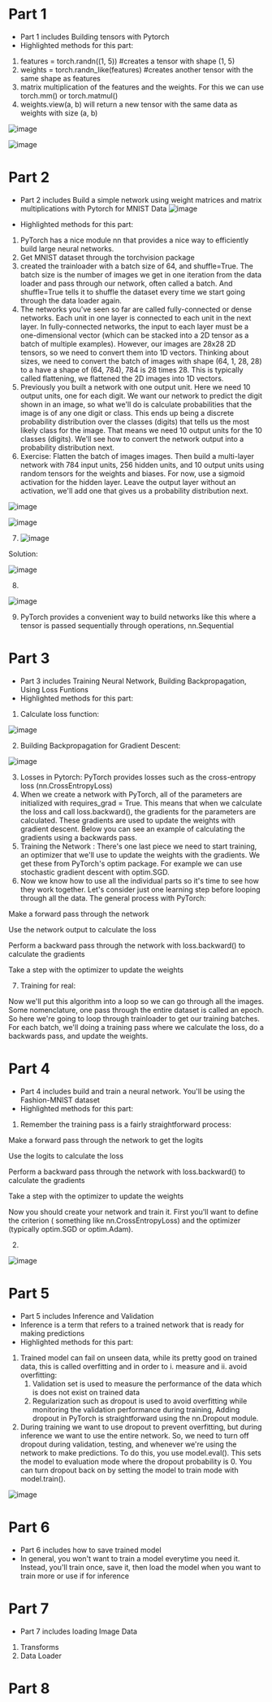 # Part 1
- Part 1 includes Building tensors with Pytorch
- Highlighted methods for this part:
1. features = torch.randn((1, 5)) #creates a tensor with shape (1, 5)
2. weights = torch.randn_like(features) #creates another tensor with the same shape as features
3. matrix multiplication of the features and the weights. For this we can use torch.mm() or torch.matmul()
4. weights.view(a, b) will return a new tensor with the same data as weights with size (a, b)


![image](https://user-images.githubusercontent.com/92583544/148942189-d77abcf8-04d9-4145-994f-a34f41efe668.png)

![image](https://user-images.githubusercontent.com/92583544/148942080-f803e46a-64d5-4034-b2bf-b4702ee470ff.png)


# Part 2
- Part 2 includes Build a simple network using weight matrices and matrix multiplications with Pytorch for MNIST Data
![image](https://user-images.githubusercontent.com/92583544/148943656-e6431b8a-3261-467e-9cd6-e01e5af930d6.png)

- Highlighted methods for this part:
1. PyTorch has a nice module nn that provides a nice way to efficiently build large neural networks.
2. Get MNIST dataset through the torchvision package
3.  created the trainloader with a batch size of 64, and shuffle=True. The batch size is the number of images we get in one iteration from the data loader and pass through our network, often called a batch. 
And shuffle=True tells it to shuffle the dataset every time we start going through the data loader again. 
4. The networks you've seen so far are called fully-connected or dense networks. Each unit in one layer is connected to each unit in the next layer. 
In fully-connected networks, the input to each layer must be a one-dimensional vector (which can be stacked into a 2D tensor as a batch of multiple examples). 
However, our images are 28x28 2D tensors, so we need to convert them into 1D vectors. 
Thinking about sizes, we need to convert the batch of images with shape (64, 1, 28, 28) to a have a shape of (64, 784), 784 is 28 times 28. 
This is typically called flattening, we flattened the 2D images into 1D vectors.
5. Previously you built a network with one output unit. Here we need 10 output units, one for each digit. We want our network to predict the digit shown in an image, so what we'll do is calculate probabilities that the image is of any one digit or class. This ends up being a discrete probability distribution over the classes (digits) that tells us the most likely class for the image. That means we need 10 output units for the 10 classes (digits). We'll see how to convert the network output into a probability distribution next.
6. Exercise: Flatten the batch of images images. Then build a multi-layer network with 784 input units, 256 hidden units, and 10 output units using random tensors for the weights and biases. For now, use a sigmoid activation for the hidden layer. Leave the output layer without an activation, we'll add one that gives us a probability distribution next.

![image](https://user-images.githubusercontent.com/92583544/148944753-9f788ac9-3557-4fd6-9787-93c23b91956a.png)

![image](https://user-images.githubusercontent.com/92583544/148944865-8d6eb237-45f5-4c67-ba76-d9018d7fb673.png)

7. ![image](https://user-images.githubusercontent.com/92583544/148945091-fa0ef543-05c7-4033-8f61-a776234dfed6.png)

Solution: 

![image](https://user-images.githubusercontent.com/92583544/148945186-9e2bb0d8-7ac9-4d41-9457-e9d0ccacced2.png)

8. 
![image](https://user-images.githubusercontent.com/92583544/148945386-84881ac5-ebff-4b7b-b101-723703421ba8.png)

9. PyTorch provides a convenient way to build networks like this where a tensor is passed sequentially through operations, nn.Sequential

# Part 3 

- Part 3 includes Training Neural Network, Building Backpropagation, Using Loss Funtions
- Highlighted methods for this part:
1. Calculate loss function:

![image](https://user-images.githubusercontent.com/92583544/148946014-1e35b86a-2b55-4262-b0b8-04fbb4890807.png)

2. Building Backpropagation for Gradient Descent:

![image](https://user-images.githubusercontent.com/92583544/148946149-66a5be86-5df5-4602-883f-21acd4c4dcd5.png)

3. Losses in Pytorch: PyTorch provides losses such as the cross-entropy loss (nn.CrossEntropyLoss)
4. When we create a network with PyTorch, all of the parameters are initialized with requires_grad = True. This means that when we calculate the loss and call loss.backward(), the gradients for the parameters are calculated. These gradients are used to update the weights with gradient descent. Below you can see an example of calculating the gradients using a backwards pass.
5. Training the Network : There's one last piece we need to start training, an optimizer that we'll use to update the weights with the gradients. We get these from PyTorch's optim package. For example we can use stochastic gradient descent with optim.SGD.
6. Now we know how to use all the individual parts so it's time to see how they work together. Let's consider just one learning step before looping through all the data. The general process with PyTorch:

Make a forward pass through the network

Use the network output to calculate the loss

Perform a backward pass through the network with loss.backward() to calculate the gradients

Take a step with the optimizer to update the weights

7. Training for real: 

Now we'll put this algorithm into a loop so we can go through all the images. Some nomenclature, one pass through the entire dataset is called an epoch. So here we're going to loop through trainloader to get our training batches. For each batch, we'll doing a training pass where we calculate the loss, do a backwards pass, and update the weights.


# Part 4
- Part 4 includes build and train a neural network. You'll be using the Fashion-MNIST dataset
- Highlighted methods for this part:
1.  Remember the training pass is a fairly straightforward process:

Make a forward pass through the network to get the logits

Use the logits to calculate the loss

Perform a backward pass through the network with loss.backward() to calculate the gradients

Take a step with the optimizer to update the weights

Now you should create your network and train it. First you'll want to define the criterion ( something like nn.CrossEntropyLoss) and the optimizer (typically optim.SGD or optim.Adam).


2.   

![image](https://user-images.githubusercontent.com/92583544/148947603-18ee72c5-bcd1-4fc5-a141-1cc75d882678.png)


# Part 5 
- Part 5 includes Inference and Validation
- Inference is a term that refers to a trained network that is ready for making predictions 
- Highlighted methods for this part:
1. Trained model can fail on unseen data, while its pretty good on trained data, this is called overfitting and in order to i. measure and ii. avoid overfitting:
   1. Validation set is used to measure the performance of the data which is does not exist on trained data
   2. Regularization such as dropout is used to avoid overfitting while monitoring the validation performance during training, Adding dropout in PyTorch is straightforward using the nn.Dropout module.
2. During training we want to use dropout to prevent overfitting, but during inference we want to use the entire network. So, we need to turn off dropout during validation, testing, and whenever we're using the network to make predictions. To do this, you use model.eval(). This sets the model to evaluation mode where the dropout probability is 0. You can turn dropout back on by setting the model to train mode with model.train(). 

![image](https://user-images.githubusercontent.com/92583544/148950774-f1587c02-04a5-42f8-8012-bbfffdb22b54.png)


# Part 6 
- Part 6 includes how to save trained model 
- In general, you won't want to train a model everytime you need it. Instead, you'll train once, save it, then load the model when you want to train more or use if for inference

# Part 7 

- Part 7 includes loading Image Data
1. Transforms
2. Data Loader


# Part  8



